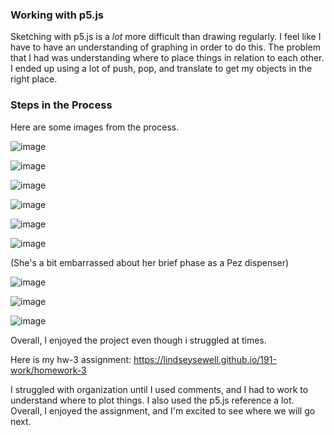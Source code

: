    ### Working with p5.js

  Sketching with p5.js is a *lot* more difficult than drawing regularly. I feel like I have to have an understanding of graphing in order to do this. The problem that I had was understanding where to place things in relation to each other. I ended up using a lot of push, pop, and translate to get my objects in the right place.

  ### Steps in the Process

  Here are some images from the process.

  ![image](img/screen1.jpg)

  ![image](img/screen2.jpg)

  ![image](img/screen3.jpg)

  ![image](img/screen4.jpg)

  ![image](img/screen5.jpg)

  ![image](img/screen6.jpg)

  (She's a bit embarrassed about her brief phase as a Pez dispenser)

  ![image](img/screen7.jpg)

  ![image](img/screen8.jpg)

  ![image](img/screen9.jpg)



  Overall, I enjoyed the project even though i struggled at times.

  Here is my hw-3 assignment: https://lindseysewell.github.io/191-work/homework-3

  I struggled with organization until I used comments, and I had to work to understand where to plot things. I also used the p5.js reference a lot. Overall, I enjoyed the assignment, and I'm excited to see where we will go next.
